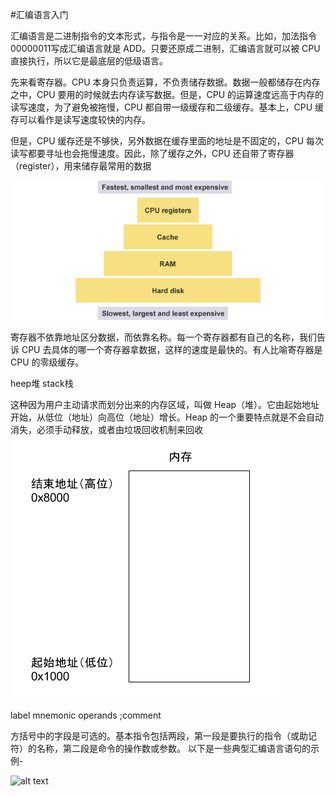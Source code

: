 #汇编语言入门

汇编语言是二进制指令的文本形式，与指令是一一对应的关系。比如，加法指令00000011写成汇编语言就是 ADD。只要还原成二进制，汇编语言就可以被 CPU 直接执行，所以它是最底层的低级语言。

先来看寄存器。CPU 本身只负责运算，不负责储存数据。数据一般都储存在内存之中，CPU 要用的时候就去内存读写数据。但是，CPU 的运算速度远高于内存的读写速度，为了避免被拖慢，CPU 都自带一级缓存和二级缓存。基本上，CPU 缓存可以看作是读写速度较快的内存。

但是，CPU 缓存还是不够快，另外数据在缓存里面的地址是不固定的，CPU 每次读写都要寻址也会拖慢速度。因此，除了缓存之外，CPU 还自带了寄存器（register），用来储存最常用的数据

![alt text](image.png)

寄存器不依靠地址区分数据，而依靠名称。每一个寄存器都有自己的名称，我们告诉 CPU 去具体的哪一个寄存器拿数据，这样的速度是最快的。有人比喻寄存器是 CPU 的零级缓存。

heep堆 stack栈

这种因为用户主动请求而划分出来的内存区域，叫做 Heap（堆）。它由起始地址开始，从低位（地址）向高位（地址）增长。Heap 的一个重要特点就是不会自动消失，必须手动释放，或者由垃圾回收机制来回收
![alt text](image-1.png "heep 示意图")


label  mnemonic   operands   ;comment

方括号中的字段是可选的。基本指令包括两段，第一段是要执行的指令（或助记符）的名称，第二段是命令的操作数或参数。
以下是一些典型汇编语言语句的示例-


![alt text](https://i-blog.csdnimg.cn/blog_migrate/aea96293cd483abd1b9019055cf39038.jpeg "a photo of cpu")


